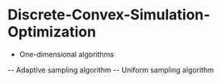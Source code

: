 # Discrete-Convex-Simulation-Optimization

- One-dimensional algorithms

-- Adaptive sampling algorithm
-- Uniform sampling algorithm
